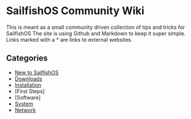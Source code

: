 # SailfishOS Community Wiki

This is meant as a small community driven collection of tips and tricks for SailfishOS
The site is using Github and Markdown to keep it super simple. 
Links marked with a * are links to external websites.

## Categories

* [New to SailfishOS](new/new.md)
* [Downloads](downloads/downloads.md)
* [Installation](installation/installation.md)
* [First Steps]
* [Software]
* [System](system/index.md)
* [Network](network/index.md)
